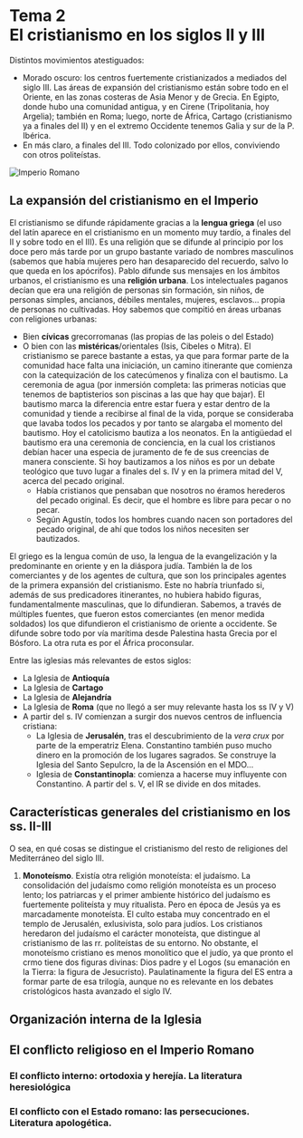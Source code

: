 # **Tema 2** <br> **El cristianismo en los siglos II y III**

Distintos movimientos atestiguados: 
- Morado oscuro: los centros fuertemente cristianizados a mediados del siglo III. Las áreas de expansión del cristianismo están sobre todo en el Oriente, en las zonas costeras de Asia Menor y de Grecia. En Egipto, donde hubo una comunidad antigua, y en Cirene (Tripolitania, hoy Argelia); también en Roma; luego, norte de África, Cartago (cristianismo ya a finales del II) y en el extremo Occidente tenemos Galia y sur de la P. Ibérica. 
- En más claro, a finales del III. Todo colonizado por ellos, conviviendo con otros politeístas.

![Imperio Romano](https://www.worldhistory.org/uploads/images/11713.png)


## **La expansión del cristianismo en el Imperio**

El cristianismo se difunde rápidamente gracias a la **lengua griega** (el uso del latín aparece en el cristianismo en un momento muy tardío, a finales del II y sobre todo en el III). Es una religión que se difunde al principio por los doce pero más tarde por un grupo bastante variado de nombres masculinos (sabemos que había mujeres pero han desaparecido del recuerdo, salvo lo que queda en los apócrifos). Pablo difunde sus mensajes en los ámbitos urbanos, el cristianismo es una **religión urbana**. Los intelectuales paganos decían que era una religión de personas sin formación, sin niños, de personas simples, ancianos, débiles mentales, mujeres, esclavos... propia de personas no cultivadas. Hoy sabemos que compitió en áreas urbanas con religiones urbanas: 

- Bien **cívicas** grecorromanas (las propias de las poleis o del Estado) 
- O bien con las **mistéricas**/orientales (Isis, Cibeles o Mitra). El cristianismo se parece bastante a estas, ya que para formar parte de la comunidad hace falta una iniciación, un camino itinerante que comienza con la catequización de los catecúmenos y finaliza con el bautismo. La ceremonia de agua (por inmersión completa: las primeras noticias que tenemos de baptisterios son piscinas a las que hay que bajar). El bautismo marca la diferencia entre estar fuera y estar dentro de la comunidad y tiende a recibirse al final de la vida, porque se consideraba que lavaba todos los pecados y por tanto se alargaba el momento del bautismo. Hoy el catolicismo bautiza a los neonatos. En la antigüedad el bautismo era una ceremonia de conciencia, en la cual los cristianos debían hacer una especia de juramento de fe de sus creencias de manera consciente. Si hoy bautizamos a los niños es por un debate teológico que tuvo lugar a finales del s. IV y en la primera mitad del V, acerca del pecado original. 
  - Había cristianos que pensaban que nosotros no éramos herederos del pecado original. Es decir, que el hombre es libre para pecar o no pecar. 
  - Según Agustín, todos los hombres cuando nacen son portadores del pecado original, de ahí que todos los niños necesiten ser bautizados.

El griego es la lengua común de uso, la lengua de la evangelización y la predominante en oriente y en la diáspora judía. También la de los comerciantes y de los agentes de cultura, que son los principales agentes de la primera expansión del cristianismo. Este no habría triunfado si, además de sus predicadores itinerantes, no hubiera habido figuras, fundamentalmente masculinas, que lo difundieran. Sabemos, a través de múltiples fuentes, que fueron estos comerciantes (en menor medida soldados) los que difundieron el cristianismo de oriente a occidente. Se difunde sobre todo por vía marítima desde Palestina hasta Grecia por el Bósforo. La otra ruta es por el África proconsular. 

Entre las iglesias más relevantes de estos siglos: 

- La Iglesia de **Antioquía**
- La Iglesia de **Cartago**
- La Iglesia de **Alejandría**
- La Iglesia de **Roma** (que no llegó a ser muy relevante hasta los ss IV y V)
- A partir del s. IV comienzan a surgir dos nuevos centros de influencia cristiana: 
    - La Iglesia de **Jerusalén**, tras el descubrimiento de la *vera crux* por parte de la emperatriz Elena. Constantino también puso mucho dinero en la promoción de los lugares sagrados. Se construye la Iglesia del Santo Sepulcro, la de la Ascensión en el MDO...
    - Iglesia de **Constantinopla**: comienza a hacerse muy influyente con Constantino. A partir del s. V, el IR se divide en dos mitades. 

## **Características generales del cristianismo en los ss. II-III**

O sea, en qué cosas se distingue el cristianismo del resto de religiones del Mediterráneo del siglo III. 
1. **Monoteísmo**. Existía otra religión monoteísta: el judaísmo. La consolidación del judaísmo como religión monoteísta es un proceso lento; los patriarcas y el primer ambiente histórico del judaísmo es fuertemente politeísta y muy ritualista. Pero en época de Jesús ya es marcadamente monoteísta. El culto estaba muy concentrado en el templo de Jerusalén, exlusivista, solo para judíos. Los cristianos heredaron del judaísmo el carácter monoteísta, que distingue al cristianismo de las rr. politeístas de su entorno. No obstante, el monoteísmo cristiano es menos monolítico que el judío, ya que pronto el crmo tiene dos figuras divinas: Dios padre y el Logos (su emanación en la Tierra: la figura de Jesucristo). Paulatinamente la figura del ES entra a formar parte de esa trilogía, aunque no es relevante en los debates cristológicos hasta avanzado el siglo IV. 





## **Organización interna de la Iglesia**
## **El conflicto religioso en el Imperio Romano** 
### **El conflicto interno**: ortodoxia y herejía. La literatura heresiológica
### **El conflicto con el Estado romano**: las persecuciones. Literatura apologética.
